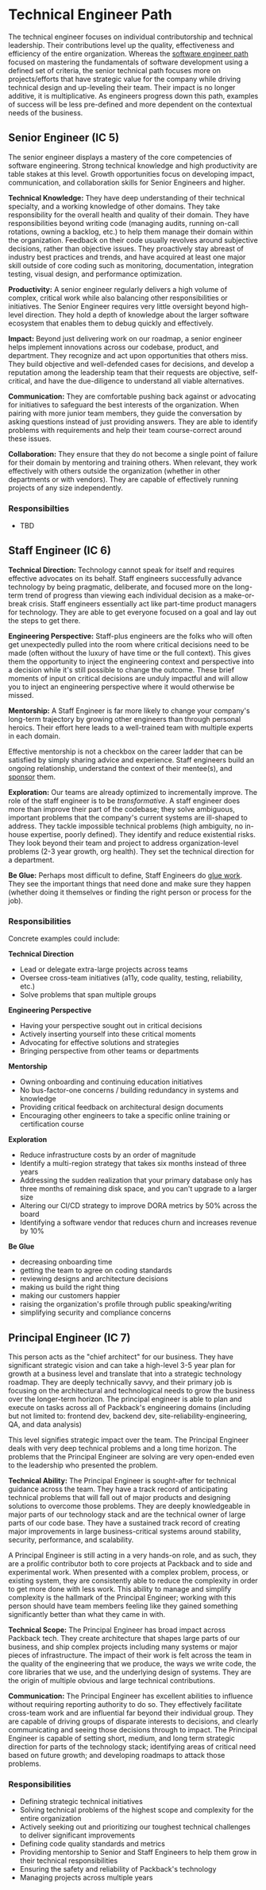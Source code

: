 # Technical Engineer Path

The technical engineer focuses on individual contributorship and technical leadership. Their contributions level up the quality, effectiveness and efficiency of the entire organization. Whereas the [software engineer path](software-engineer.md) focused on mastering the fundamentals of software development using a defined set of criteria, the senior technical path focuses more on projects/efforts that have strategic value for the company while driving technical design and up-leveling their team. Their impact is no longer additive, it is multiplicative. As engineers progress down this path, examples of success will be less pre-defined and more dependent on the contextual needs of the business.

## Senior Engineer (IC 5)

The senior engineer displays a mastery of the core competencies of software engineering. Strong technical knowledge and high productivity are table stakes at this level. Growth opportunities focus on developing impact, communication, and collaboration skills for Senior Engineers and higher.

**Technical Knowledge:** They have deep understanding of their technical specialty, and a working knowledge of other domains. They take responsibility for the overall health and quality of their domain. They have responsibilities beyond writing code (managing audits, running on-call rotations, owning a backlog, etc.) to help them manage their domain within the organization. Feedback on their code usually revolves around subjective decisions, rather than objective issues. They proactively stay abreast of industry best practices and trends, and have acquired at least one major skill outside of core coding such as monitoring, documentation, integration testing, visual design, and performance optimization.

**Productivity:** A senior engineer regularly delivers a high volume of complex, critical work while also balancing other responsibilities or initiatives. The Senior Engineer requires very little oversight beyond high-level direction. They hold a depth of knowledge about the larger software ecosystem that enables them to debug quickly and effectively.

**Impact:** Beyond just delivering work on our roadmap, a senior engineer helps implement innovations across our codebase, product, and department. They recognize and act upon opportunities that others miss. They build objective and well-defended cases for decisions, and develop a reputation among the leadership team that their requests are objective, self-critical, and have the due-diligence to understand all viable alternatives.

**Communication:** They are comfortable pushing back against or advocating for initiatives to safeguard the best interests of the organization. When pairing with more junior team members, they guide the conversation by asking questions instead of just providing answers. They are able to identify problems with requirements and help their team course-correct around these issues.

**Collaboration:** They ensure that they do not become a single point of failure for their domain by mentoring and training others. When relevant, they work effectively with others outside the organization (whether in other departments or with vendors). They are capable of effectively running projects of any size independently.

### Responsibilties

- TBD

## Staff Engineer (IC 6)

**Technical Direction:** Technology cannot speak for itself and requires effective advocates on its behalf. Staff engineers successfully advance technology by being pragmatic, deliberate, and focused more on the long-term trend of progress than viewing each individual decision as a make-or-break crisis. Staff engineers essentially act like part-time product managers for technology. They are able to get everyone focused on a goal and lay out the steps to get there.

**Engineering Perspective:** Staff-plus engineers are the folks who will often get unexpectedly pulled into the room where critical decisions need to be made (often without the luxury of have time or the full context). This gives them the opportunity to inject the engineering context and perspective into a decision while it's still possible to change the outcome. These brief moments of input on critical decisions are unduly impactful and will allow you to inject an engineering perspective where it would otherwise be missed.

**Mentorship:** A Staff Engineer is far more likely to change your company's long-term trajectory by growing other engineers than through personal heroics. Their effort here leads to a well-trained team with multiple experts in each domain.

Effective mentorship is not a checkbox on the career ladder that can be satisfied by simply sharing advice and experience. Staff engineers build an ongoing relationship, understand the context of their mentee(s), and [sponsor](https://larahogan.me/blog/what-sponsorship-looks-like/) them.

**Exploration:** Our teams are already optimized to incrementally improve. The role of the staff engineer is to be *transformative*. A staff engineer does more than improve their part of the codebase; they solve ambiguous, important problems that the company's current systems are ill-shaped to address. They tackle impossible technical problems (high ambiguity, no in-house expertise, poorly defined). They identify and reduce existential risks. They look beyond their team and project to address organization-level problems (2-3 year growth, org health). They set the technical direction for a department.

**Be Glue:** Perhaps most difficult to define, Staff Engineers do [glue work](https://noidea.dog/glue). They see the important things that need done and make sure they happen (whether doing it themselves or finding the right person or process for the job).

### Responsibilities

Concrete examples could include:

**Technical Direction**

- Lead or delegate extra-large projects across teams
- Oversee cross-team initiatives (a11y, code quality, testing, reliability, etc.)
- Solve problems that span multiple groups

**Engineering Perspective**

- Having your perspective sought out in critical decisions
- Actively inserting yourself into these critical moments
- Advocating for effective solutions and strategies
- Bringing perspective from other teams or departments

**Mentorship**

- Owning onboarding and continuing education initiatives
- No bus-factor-one concerns / building redundancy in systems and knowledge
- Providing critical feedback on architectural design documents
- Encouraging other engineers to take a specific online training or certification course

**Exploration**

- Reduce infrastructure costs by an order of magnitude
- Identify a multi-region strategy that takes six months instead of three years
- Addressing the sudden realization that your primary database only has three months of remaining disk space, and you can't upgrade to a larger size
- Altering our CI/CD strategy to improve DORA metrics by 50% across the board
- Identifying a software vendor that reduces churn and increases revenue by 10%

**Be Glue**

- decreasing onboarding time
- getting the team to agree on coding standards
- reviewing designs and architecture decisions
- making us build the right thing
- making our customers happier
- raising the organization's profile through public speaking/writing
- simplifying security and compliance concerns

## Principal Engineer (IC 7)

This person acts as the "chief architect" for our business. They have significant strategic vision and can take a high-level 3-5 year plan for growth at a business level and translate that into a strategic technology roadmap. They are deeply technically savvy, and their primary job is focusing on the architectural and technological needs to grow the business over the longer-term horizon. The principal engineer is able to plan and execute on tasks across all of Packback's engineering domains (including but not limited to: frontend dev, backend dev, site-reliability-engineering, QA, and data analysis)

This level signifies strategic impact over the team. The Principal Engineer deals with very deep technical problems and a long time horizon. The problems that the Principal Engineer are solving are very open-ended even to the leadership who presented the problem.

**Technical Ability:** The Principal Engineer is sought-after for technical guidance across the team. They have a track record of anticipating technical problems that will fall out of major products and designing solutions to overcome those problems. They are deeply knowledgeable in major parts of our technology stack and are the technical owner of large parts of our code base. They have a sustained track record of creating major improvements in large business-critical systems around stability, security, performance, and scalability.

A Principal Engineer is still acting in a very hands-on role, and as such, they are a prolific contributor both to core projects at Packback and to side and experimental work. When presented with a complex problem, process, or existing system, they are consistently able to reduce the complexity in order to get more done with less work. This ability to manage and simplify complexity is the hallmark of the Principal Engineer; working with this person should have team members feeling like they gained something significantly better than what they came in with.

**Technical Scope:** The Principal Engineer has broad impact across Packback tech. They create architecture that shapes large parts of our business, and ship complex projects including many systems or major pieces of infrastructure. The impact of their work is felt across the team in the quality of the engineering that we produce, the ways we write code, the core libraries that we use, and the underlying design of systems. They are the origin of multiple obvious and large technical contributions.

**Communication:** The Principal Engineer has excellent abilities to influence without requiring reporting authority to do so. They effectively facilitate cross-team work and are influential far beyond their individual group. They are capable of driving groups of disparate interests to decisions, and clearly communicating and seeing those decisions through to impact. The Principal Engineer is capable of setting short, medium, and long term strategic direction for parts of the technology stack; identifying areas of critical need based on future growth; and developing roadmaps to attack those problems.

### Responsibilities

- Defining strategic technical initiatives
- Solving technical problems of the highest scope and complexity for the entire organization
- Actively seeking out and prioritizing our toughest technical challenges to deliver significant improvements
- Defining code quality standards and metrics
- Providing mentorship to Senior and Staff Engineers to help them grow in their technical responsibilities
- Ensuring the safety and reliability of Packback's technology
- Managing projects across multiple years

